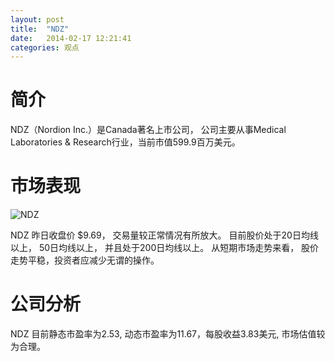 ```yaml
---
layout: post
title:  "NDZ"
date:   2014-02-17 12:21:41
categories: 观点
---
```


# 简介
NDZ（Nordion Inc.）是Canada著名上市公司，
公司主要从事Medical Laboratories & Research行业，当前市值599.9百万美元。

# 市场表现

![NDZ](http://finviz.com/chart.ashx?t=NDZ&ty=c&ta=1&p=d&s=l)

NDZ 昨日收盘价 $9.69，
交易量较正常情况有所放大。
目前股价处于20日均线以上，
50日均线以上，
并且处于200日均线以上。
从短期市场走势来看，
股价走势平稳，投资者应减少无谓的操作。

# 公司分析
NDZ 目前静态市盈率为2.53, 动态市盈率为11.67，每股收益3.83美元,
市场估值较为合理。
